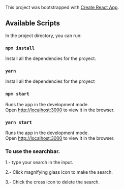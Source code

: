 This project was bootstrapped with [Create React App](https://github.com/facebook/create-react-app).

## Available Scripts

In the project directory, you can run:

### `npm install`

Install all the dependencies for the proyect.

### `yarn`

Install all the dependencies for the proyect

### `npm start`

Runs the app in the development mode.<br>
Open [http://localhost:3000](http://localhost:3000) to view it in the browser.


### `yarn start`

Runs the app in the development mode.<br>
Open [http://localhost:3000](http://localhost:3000) to view it in the browser.


### To use the searchbar.

1.- type your search in the input.

2.- Click magnifying glass icon to make the search.

3.- Chick the cross icon to delete the search.